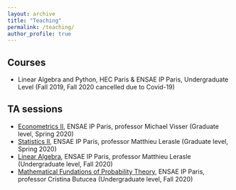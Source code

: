 ```yaml
---
layout: archive
title: "Teaching"
permalink: /teaching/
author_profile: true
---
```


## Courses

- Linear Algebra and Python, HEC Paris & ENSAE IP Paris, Undergraduate Level (Fall 2019, Fall 2020 cancelled due to Covid-19)


## TA sessions

- [Econometrics II](https://www.ensae.fr/en/courses/econometrics-2/), ENSAE IP Paris, professor Michael Visser (Graduate level, Spring 2020)
- [Statistics II](https://www.ensae.fr/en/courses/statistics-2/), ENSAE IP Paris, professor Matthieu Lerasle (Graduate level, Spring 2020)
- [Linear Algebra](https://www.ensae.fr/en/courses/linear-algebra/), ENSAE IP Paris, professor Matthieu Lerasle (Undergraduate level, Fall 2020)
- [Mathematical Fundations of Probability Theory](https://www.ensae.fr/en/courses/mathematical-fundations-of-probability-theory/), ENSAE IP Paris, professor Cristina Butucea (Undergraduate level, Fall 2020)
